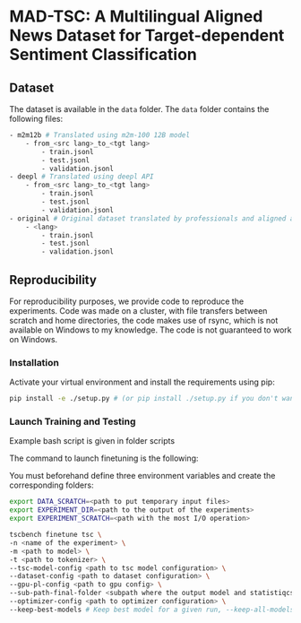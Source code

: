 # MAD-TSC: A Multilingual Aligned News Dataset for Target-dependent Sentiment Classification

## Dataset

The dataset is available in the `data` folder. The `data` folder contains the following files:

```bash
- m2m12b # Translated using m2m-100 12B model
    - from_<src lang>_to_<tgt lang>
        - train.jsonl
        - test.jsonl
        - validation.jsonl
- deepl # Translated using deepl API
    - from_<src lang>_to_<tgt lang>
        - train.jsonl
        - test.jsonl
        - validation.jsonl
- original # Original dataset translated by professionals and aligned automatically
    - <lang>
        - train.jsonl
        - test.jsonl
        - validation.jsonl
```

## Reproducibility

For reproducibility purposes, we provide code to reproduce the experiments.
Code was made on a cluster, with file transfers between scratch and home directories, the code makes use of rsync, which is not available on Windows to my knowledge. The code is not guaranteed to work on Windows.
### Installation

Activate your virtual environment and install the requirements using pip:

```bash
pip install -e ./setup.py # (or pip install ./setup.py if you don't want to edit the code)
```

### Launch Training and Testing

Example bash script is given in folder scripts

The command to launch finetuning is the following:

You must beforehand define three environment variables and create the corresponding folders:


```bash
export DATA_SCRATCH=<path to put temporary input files>
export EXPERIMENT_DIR=<path to the output of the experiments>
export EXPERIMENT_SCRATCH=<path with the most I/O operation>

tscbench finetune tsc \
-n <name of the experiment> \
-m <path to model> \
-t <path to tokenizer> \
--tsc-model-config <path to tsc model configuration> \
--dataset-config <path to dataset configuration> \
--gpu-pl-config <path to gpu config> \
--sub-path-final-folder <subpath where the output model and statistiqcs> \
--optimizer-config <path to optimizer configuration> \
--keep-best-models # Keep best model for a given run, --keep-all-models to keep all models checkpoints
```